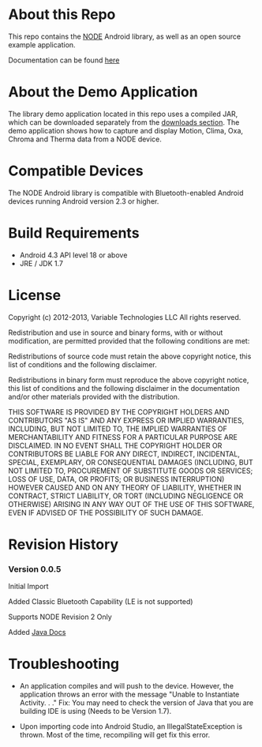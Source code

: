 About this Repo
===============
This repo contains the [NODE](http://nodesensors.com) Android library, as well as an open source example application.

Documentation can be found [here](https://variabletech.bitbucket.org/framework/android/doc)

About the Demo Application
===============
The library demo application located in this repo uses a compiled JAR, which can be 
downloaded separately from the 
[downloads section](https://bitbucket.org/variabletech/libnode-android-public/downloads). 
The demo application shows how to capture and display Motion, Clima, Oxa, Chroma and Therma data from a NODE device. 

Compatible Devices
==================
The NODE Android library is compatible with Bluetooth-enabled Android devices running Android version 2.3 or higher. 

Build Requirements
===================
* Android 4.3 API level 18 or above
* JRE / JDK 1.7

License
=============
Copyright (c) 2012-2013, Variable Technologies LLC
All rights reserved. 

Redistribution and use in source and binary forms, with or without modification, are permitted provided that the following conditions are met: 

Redistributions of source code must retain the above copyright notice, this list of conditions and the following disclaimer. 

Redistributions in binary form must reproduce the above copyright notice, this list of conditions and the following disclaimer in the documentation and/or other materials provided with the distribution. 

THIS SOFTWARE IS PROVIDED BY THE COPYRIGHT HOLDERS AND CONTRIBUTORS "AS IS" AND ANY EXPRESS OR IMPLIED WARRANTIES, INCLUDING, BUT NOT LIMITED TO, THE IMPLIED WARRANTIES OF MERCHANTABILITY AND FITNESS FOR A PARTICULAR PURPOSE ARE DISCLAIMED. IN NO EVENT SHALL THE COPYRIGHT HOLDER OR CONTRIBUTORS BE LIABLE FOR ANY DIRECT, INDIRECT, INCIDENTAL, SPECIAL, EXEMPLARY, OR CONSEQUENTIAL DAMAGES (INCLUDING, BUT NOT LIMITED TO, PROCUREMENT OF SUBSTITUTE GOODS OR SERVICES; LOSS OF USE, DATA, OR PROFITS; OR BUSINESS INTERRUPTION) HOWEVER CAUSED AND ON ANY THEORY OF LIABILITY, WHETHER IN CONTRACT, STRICT LIABILITY, OR TORT (INCLUDING NEGLIGENCE OR OTHERWISE) ARISING IN ANY WAY OUT OF THE USE OF THIS SOFTWARE, EVEN IF ADVISED OF THE POSSIBILITY OF SUCH DAMAGE.


Revision History
==================
### Version 0.0.5 
Initial Import

Added Classic Bluetooth Capability (LE is not supported)

Supports NODE Revision 2 Only

Added [Java Docs](https://variabletech.bitbucket.org/framework/android/doc)


Troubleshooting
==================

* An application compiles and will push to the device.
However, the application throws an error with the message "Unable to Instantiate Activity. . ." 
Fix: You may need to check the version of Java that you are building IDE is using (Needs to be Version 1.7).


* Upon importing code into Android Studio, an IllegalStateException is thrown. 
Most of the time, recompiling will get fix this error.